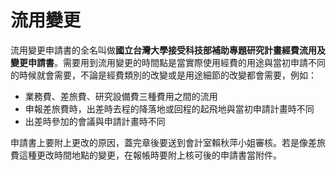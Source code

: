 # 流用變更

流用變更申請書的全名叫做**國立台灣大學接受科技部補助專題研究計畫經費流用及變更申請書**。需要用到流用變更的時間點是當實際使用經費的用途與當初申請不同的時候就會需要，不論是經費類別的改變或是用途細節的改變都會需要，例如：

* 業務費、差旅費、研究設備費三種費用之間的流用
* 申報差旅費時，出差時去程的降落地或回程的起飛地與當初申請計畫時不同
* 出差時參加的會議與申請計畫時不同

申請書上要附上更改的原因，蓋完章後要送到會計室賴秋萍小姐審核。若是像差旅費這種更改時間地點的變更，在報帳時要附上核可後的申請書當附件。